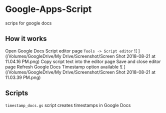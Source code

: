 # Google-Apps-Script
scrips for google docs

## How it works
Open Google Docs Script editor page
`Tools -> Script editor`
![ ](/Volumes/GoogleDrive/My Drive/Screenshot/Screen Shot 2018-08-21 at 11.04.16 PM.png)
Copy script text into the editor page
Save and close editor page
Refresh Google Docs
Timestamp option available 
![ ](/Volumes/GoogleDrive/My Drive/Screenshot/Screen Shot 2018-08-21 at 11.03.39 PM.png)


## Scripts
`timestamp_docs.gs`
script creates timestamps in Google Docs
